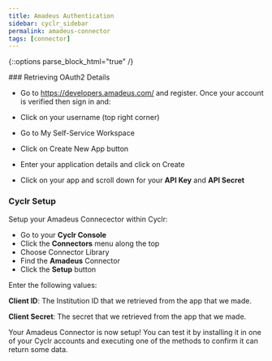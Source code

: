 ```yaml
---
title: Amadeus Authentication
sidebar: cyclr_sidebar
permalink: amadeus-connector
tags: [connector]
---
```

{::options parse_block_html="true" /}
<section class="card py-5 my-5">
### Retrieving OAuth2 Details

* Go to https://developers.amadeus.com/ and register. Once your account is verified then sign in and:

* Click on your username (top right corner)
* Go to My Self-Service Workspace
* Click on Create New App button
* Enter your application details and click on Create
* Click on your app and scroll down for your **API Key** and **API Secret**

### Cyclr Setup

Setup your Amadeus Connecector within Cyclr:

*   Go to your **Cyclr Console**
*   Click the **Connectors** menu along the top
*   Choose Connector Library
*   Find the **Amadeus** Connector
*   Click the **Setup** button

Enter the following values:

**Client ID**:  The Institution ID that we retrieved from the app that we made.

**Client Secret**:  The secret that we retrieved from the app that we made.


Your Amadeus Connector is now setup! You can test it by installing it in one of your Cyclr accounts and executing one of the methods to confirm it can return some data.

</section>
